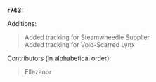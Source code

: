 **r743:**

Additions:
> Added tracking for Steamwheedle Supplier
<br>Added tracking for Void-Scarred Lynx

Contributors (in alphabetical order):
> Ellezanor
